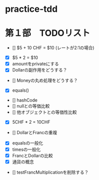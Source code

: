# practice-tdd

# 第１部　TODOリスト

- [] $5 +  10 CHF = $10 (レートが2:1の場合)
- [x] $5 * 2 = $10
- [x] amountをprivateにする
- [x] Dollarの副作用をどうする？
- [] Moneyの丸め処理をどうする？
- [x] equals()
- [] hashCode
- [] nullとの等価比較
- [] 他オブジェクトとの等価性比較
- [x] 5CHF * 2 = 10CHF
- [] DollarとFrancの重複
- [x] equalsの一般化
- [x] timesの一般化
- [x] FrancとDollarの比較
- [x] 通貨の概念
- [] testFrancMultiplicationを削除する？
